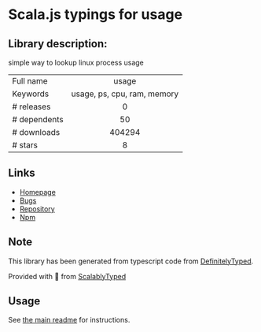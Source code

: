 
# Scala.js typings for usage


## Library description:
simple way to lookup linux process usage

|                    |                 |
| ------------------ | :-------------: |
| Full name          | usage |
| Keywords           | usage, ps, cpu, ram, memory |
| # releases         | 0 |
| # dependents       | 50 |
| # downloads        | 404294 |
| # stars            | 8 |

## Links
- [Homepage](https://github.com/arunoda/node-usage)
- [Bugs](https://github.com/arunoda/node-usage/issues)
- [Repository](https://github.com/arunoda/node-usage)
- [Npm](https://www.npmjs.com/package/usage)
    


## Note
This library has been generated from typescript code from [DefinitelyTyped](https://definitelytyped.org).

Provided with :purple_heart: from [ScalablyTyped](https://github.com/oyvindberg/ScalablyTyped)

## Usage
See [the main readme](../../readme.md) for instructions.


